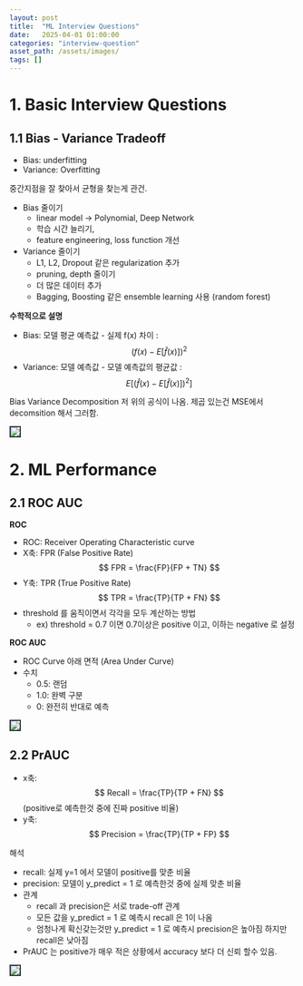 ```yaml
---
layout: post
title:  "ML Interview Questions"
date:   2025-04-01 01:00:00
categories: "interview-question"
asset_path: /assets/images/
tags: []
---
```


# 1. Basic Interview Questions

## 1.1 Bias - Variance Tradeoff

- Bias: underfitting
- Variance: Overfitting 

중간지점을 잘 찾아서 균형을 찾는게 관건.

- Bias 줄이기
  - linear model -> Polynomial, Deep Network
  - 학습 시간 늘리기, 
  - feature engineering, loss function 개선
- Variance 줄이기
  - L1, L2, Dropout 같은 regularization 추가
  - pruning, depth 줄이기
  - 더 많은 데이터 추가
  - Bagging, Boosting 같은 ensemble learning 사용 (random forest)

**수학적으로 설명**

 - Bias: 모델 평균 예측값 -  실제 f(x) 차이 : $$ \left( f(x) - E\left[ \hat{f}(x) \right] \right)^2 $$ 
 - Variance: 모델 예측값 - 모델 예측값의 평균값  : $$ E \left[ \left(\hat{f}(x) - E\left[ \hat{f}(x) \right] \right)^2 \right] $$

Bias Variance Decomposition 저 위의 공식이 나옴. 
제곱 있는건 MSE에서  decomsition 해서 그러함. 

<img src="{{ page.asset_path }}bias-variance-math-formula.png" class="img-responsive img-rounded img-fluid center" style="border: 2px solid #333333">


# 2. ML Performance 

## 2.1 ROC AUC

**ROC**

- ROC: Receiver Operating Characteristic curve 
- X축: FPR (False Positive Rate) $$ FPR = \frac{FP}{FP + TN} $$
- Y축: TPR (True Positive Rate) $$ TPR = \frac{TP}{TP + FN} $$ 
- threshold 를 움직이면서 각각을 모두 계산하는 방법
  - ex) threshold = 0.7 이면 0.7이상은 positive 이고, 이하는 negative 로 설정 

**ROC AUC**

 - ROC Curve 아래 면적 (Area Under Curve)
 - 수치
   - 0.5: 랜덤
   - 1.0: 완벽 구분
   - 0: 완전히 반대로 예측

<img src="{{ page.asset_path }}ROC-curves-and-area-under-curve-AUC.png" class="img-responsive img-rounded img-fluid center" style="border: 2px solid #333333">

## 2.2 PrAUC

 - x축: $$ Recall = \frac{TP}{TP + FN} $$ (positive로 예측한것 중에 진짜 positive 비율)
 - y축: $$ Precision = \frac{TP}{TP + FP} $$ 

해석
 - recall: 실제 y=1 에서 모델이 positive를 맞춘 비율
 - precision: 모델이 y_predict = 1 로 예측한것 중에 실제 맞춘 비율
 - 관계
   - recall 과 precision은 서로 trade-off 관계
   - 모든 값을 y_predict = 1 로 예측시 recall 은 1이 나옴
   - 엄청나게 확신갖는것만 y_predict = 1 로 예측시 precision은 높아짐 하지만 recall은 낮아짐 
 - PrAUC 는 positive가 매우 적은 상황에서 accuracy 보다 더 신뢰 할수 있음. 
  

<img src="{{ page.asset_path }}prauc-graph.png" class="img-responsive img-rounded img-fluid center" style="border: 2px solid #333333">